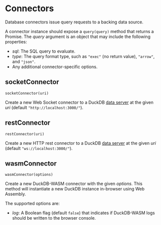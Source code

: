 # Connectors

Database connectors issue query requests to a backing data source.

A connector instance should expose a `query(query)` method that returns a Promise.
The _query_ argument is an object that may include the following properties:

- _sql_: The SQL query to evaluate.
- _type_: The query format type, such as `"exec"` (no return value), `"arrow"`, and `"json"`.
- Any additional connector-specific options.

## socketConnector

`socketConnector(uri)`

Create a new Web Socket connector to a DuckDB [data server](../duckdb/data-server) at the given _uri_ (default `"http://localhost:3000/"`).

## restConnector

`restConnector(uri)`

Create a new HTTP rest connector to a DuckDB [data server](../duckdb/data-server) at the given _uri_ (default `"ws://localhost:3000/"`).

## wasmConnector

`wasmConnector(options)`

Create a new DuckDB-WASM connector with the given _options_.
This method will instantiate a new DuckDB instance in-browser using Web Assembly.

The supported options are:

- _log_: A Boolean flag (default `false`) that indicates if DuckDB-WASM logs should be written to the browser console.
